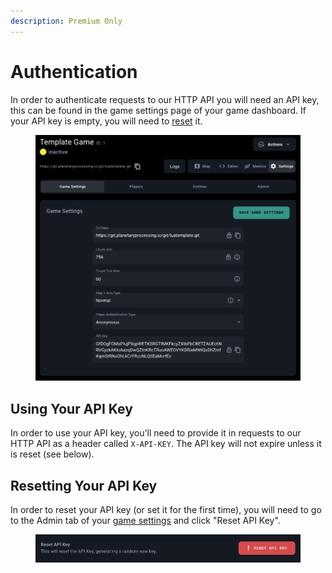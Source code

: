 ```yaml
---
description: Premium Only
---
```


# Authentication

In order to authenticate requests to our HTTP API you will need an API key, this can be found in the game settings page of your game dashboard. If your API key is empty, you will need to [reset](authentication.md#resetting-your-api-key) it.

<figure><img src="../.gitbook/assets/image.png" alt=""><figcaption></figcaption></figure>

## Using Your API Key

In order to use your API key, you'll need to provide it in requests to our HTTP API as a header called `X-API-KEY`. The API key will not expire unless it is reset (see below).

## Resetting Your API Key

In order to reset your API key (or set it for the first time), you will need to go to the Admin tab of your [game settings](https://panel.planetaryprocessing.io/games) and click "Reset API Key".

<figure><img src="../.gitbook/assets/image (1).png" alt=""><figcaption></figcaption></figure>
